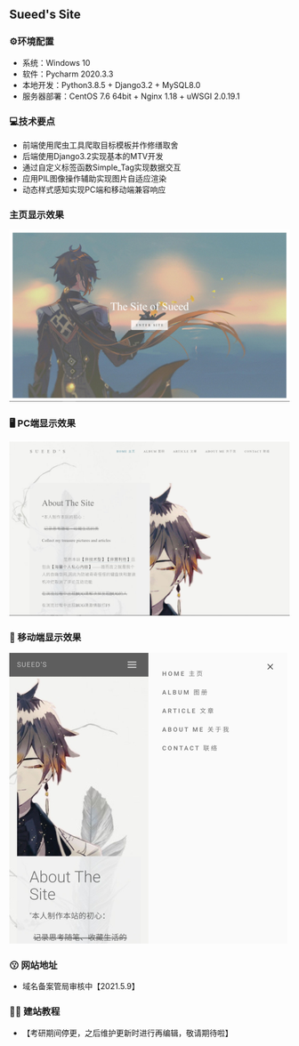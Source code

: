 ## Sueed's Site  

### ⚙️环境配置
* 系统：Windows 10
* 软件：Pycharm 2020.3.3
* 本地开发：Python3.8.5 + Django3.2 + MySQL8.0
* 服务器部署：CentOS 7.6 64bit + Nginx 1.18 + uWSGI 2.0.19.1

### 💻技术要点

* 前端使用爬虫工具爬取目标模板并作修缮取舍
* 后端使用Django3.2实现基本的MTV开发
* 通过自定义标签函数Simple_Tag实现数据交互
* 应用PIL图像操作辅助实现图片自适应渲染
* 动态样式感知实现PC端和移动端兼容响应

### 主页显示效果
![sample/index.jpg](sample/index.jpg)

### 🖥️ PC端显示效果
![sample/home_pc.jpg](sample/home_pc.jpg)

### 📱 移动端显示效果
![sample/home_mobile.jpg](sample/home_mobile.jpg)![sample/menu_mobile.jpg](sample/menu_mobile.jpg)

### 😗 网站地址
* 域名备案管局审核中【2021.5.9】

### 👩‍🏫 建站教程
* 【考研期间停更，之后维护更新时进行再编辑，敬请期待啦】